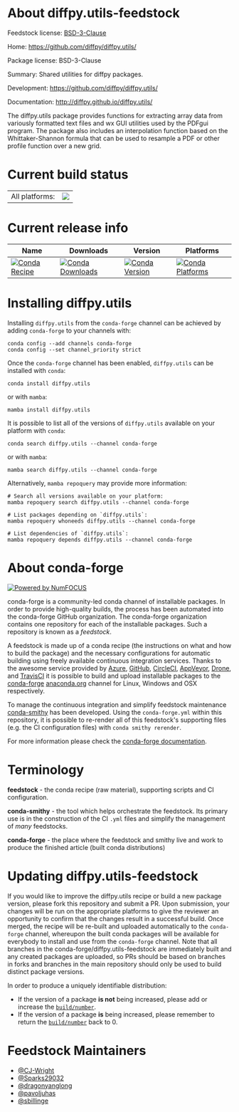About diffpy.utils-feedstock
============================

Feedstock license: [BSD-3-Clause](https://github.com/conda-forge/diffpy.utils-feedstock/blob/main/LICENSE.txt)

Home: https://github.com/diffpy/diffpy.utils/

Package license: BSD-3-Clause

Summary: Shared utilities for diffpy packages.

Development: https://github.com/diffpy/diffpy.utils/

Documentation: http://diffpy.github.io/diffpy.utils/

The diffpy.utils package provides functions for extracting array data from variously formatted text files and wx GUI utilities used by the PDFgui program. The package also includes an interpolation function based on the Whittaker-Shannon formula that can be used to resample a PDF or other profile function over a new grid.


Current build status
====================


<table><tr><td>All platforms:</td>
    <td>
      <a href="https://dev.azure.com/conda-forge/feedstock-builds/_build/latest?definitionId=232&branchName=main">
        <img src="https://dev.azure.com/conda-forge/feedstock-builds/_apis/build/status/diffpy.utils-feedstock?branchName=main">
      </a>
    </td>
  </tr>
</table>

Current release info
====================

| Name | Downloads | Version | Platforms |
| --- | --- | --- | --- |
| [![Conda Recipe](https://img.shields.io/badge/recipe-diffpy.utils-green.svg)](https://anaconda.org/conda-forge/diffpy.utils) | [![Conda Downloads](https://img.shields.io/conda/dn/conda-forge/diffpy.utils.svg)](https://anaconda.org/conda-forge/diffpy.utils) | [![Conda Version](https://img.shields.io/conda/vn/conda-forge/diffpy.utils.svg)](https://anaconda.org/conda-forge/diffpy.utils) | [![Conda Platforms](https://img.shields.io/conda/pn/conda-forge/diffpy.utils.svg)](https://anaconda.org/conda-forge/diffpy.utils) |

Installing diffpy.utils
=======================

Installing `diffpy.utils` from the `conda-forge` channel can be achieved by adding `conda-forge` to your channels with:

```
conda config --add channels conda-forge
conda config --set channel_priority strict
```

Once the `conda-forge` channel has been enabled, `diffpy.utils` can be installed with `conda`:

```
conda install diffpy.utils
```

or with `mamba`:

```
mamba install diffpy.utils
```

It is possible to list all of the versions of `diffpy.utils` available on your platform with `conda`:

```
conda search diffpy.utils --channel conda-forge
```

or with `mamba`:

```
mamba search diffpy.utils --channel conda-forge
```

Alternatively, `mamba repoquery` may provide more information:

```
# Search all versions available on your platform:
mamba repoquery search diffpy.utils --channel conda-forge

# List packages depending on `diffpy.utils`:
mamba repoquery whoneeds diffpy.utils --channel conda-forge

# List dependencies of `diffpy.utils`:
mamba repoquery depends diffpy.utils --channel conda-forge
```


About conda-forge
=================

[![Powered by
NumFOCUS](https://img.shields.io/badge/powered%20by-NumFOCUS-orange.svg?style=flat&colorA=E1523D&colorB=007D8A)](https://numfocus.org)

conda-forge is a community-led conda channel of installable packages.
In order to provide high-quality builds, the process has been automated into the
conda-forge GitHub organization. The conda-forge organization contains one repository
for each of the installable packages. Such a repository is known as a *feedstock*.

A feedstock is made up of a conda recipe (the instructions on what and how to build
the package) and the necessary configurations for automatic building using freely
available continuous integration services. Thanks to the awesome service provided by
[Azure](https://azure.microsoft.com/en-us/services/devops/), [GitHub](https://github.com/),
[CircleCI](https://circleci.com/), [AppVeyor](https://www.appveyor.com/),
[Drone](https://cloud.drone.io/welcome), and [TravisCI](https://travis-ci.com/)
it is possible to build and upload installable packages to the
[conda-forge](https://anaconda.org/conda-forge) [anaconda.org](https://anaconda.org/)
channel for Linux, Windows and OSX respectively.

To manage the continuous integration and simplify feedstock maintenance
[conda-smithy](https://github.com/conda-forge/conda-smithy) has been developed.
Using the ``conda-forge.yml`` within this repository, it is possible to re-render all of
this feedstock's supporting files (e.g. the CI configuration files) with ``conda smithy rerender``.

For more information please check the [conda-forge documentation](https://conda-forge.org/docs/).

Terminology
===========

**feedstock** - the conda recipe (raw material), supporting scripts and CI configuration.

**conda-smithy** - the tool which helps orchestrate the feedstock.
                   Its primary use is in the construction of the CI ``.yml`` files
                   and simplify the management of *many* feedstocks.

**conda-forge** - the place where the feedstock and smithy live and work to
                  produce the finished article (built conda distributions)


Updating diffpy.utils-feedstock
===============================

If you would like to improve the diffpy.utils recipe or build a new
package version, please fork this repository and submit a PR. Upon submission,
your changes will be run on the appropriate platforms to give the reviewer an
opportunity to confirm that the changes result in a successful build. Once
merged, the recipe will be re-built and uploaded automatically to the
`conda-forge` channel, whereupon the built conda packages will be available for
everybody to install and use from the `conda-forge` channel.
Note that all branches in the conda-forge/diffpy.utils-feedstock are
immediately built and any created packages are uploaded, so PRs should be based
on branches in forks and branches in the main repository should only be used to
build distinct package versions.

In order to produce a uniquely identifiable distribution:
 * If the version of a package **is not** being increased, please add or increase
   the [``build/number``](https://docs.conda.io/projects/conda-build/en/latest/resources/define-metadata.html#build-number-and-string).
 * If the version of a package **is** being increased, please remember to return
   the [``build/number``](https://docs.conda.io/projects/conda-build/en/latest/resources/define-metadata.html#build-number-and-string)
   back to 0.

Feedstock Maintainers
=====================

* [@CJ-Wright](https://github.com/CJ-Wright/)
* [@Sparks29032](https://github.com/Sparks29032/)
* [@dragonyanglong](https://github.com/dragonyanglong/)
* [@pavoljuhas](https://github.com/pavoljuhas/)
* [@sbillinge](https://github.com/sbillinge/)

